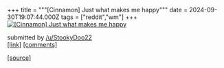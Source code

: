 +++
title = """[Cinnamon] Just what makes me happy"""
date = 2024-09-30T19:07:44.000Z
tags = ["reddit","wm"]
+++
[![[Cinnamon] Just what makes me happy](https://preview.redd.it/mw5ipzr7wzrd1.png?width=640&crop=smart&auto=webp&s=38c596b9e927aefe6f22c0875ca034fd3ca110e5 "[Cinnamon] Just what makes me happy")](https://www.reddit.com/r/unixporn/comments/1ft3qqk/cinnamon_just_what_makes_me_happy/)

submitted by [/u/StookyDoo22](https://www.reddit.com/user/StookyDoo22)  
[\[link\]](https://i.redd.it/mw5ipzr7wzrd1.png) [\[comments\]](https://www.reddit.com/r/unixporn/comments/1ft3qqk/cinnamon_just_what_makes_me_happy/)

[[source]](https://www.reddit.com/r/unixporn/comments/1ft3qqk/cinnamon_just_what_makes_me_happy/)
